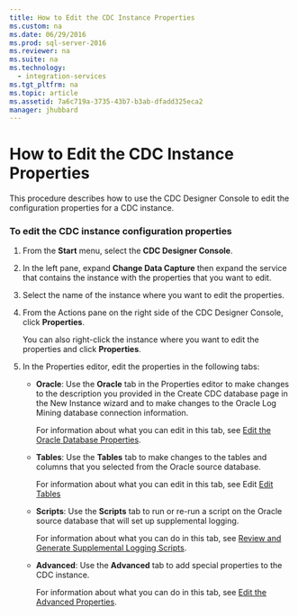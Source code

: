 ```yaml
---
title: How to Edit the CDC Instance Properties
ms.custom: na
ms.date: 06/29/2016
ms.prod: sql-server-2016
ms.reviewer: na
ms.suite: na
ms.technology: 
  - integration-services
ms.tgt_pltfrm: na
ms.topic: article
ms.assetid: 7a6c719a-3735-43b7-b3ab-dfadd325eca2
manager: jhubbard
---
```

# How to Edit the CDC Instance Properties
This procedure describes how to use the CDC Designer Console to edit the configuration properties for a CDC instance.  
  
### To edit the CDC instance configuration properties  
  
1.  From the **Start** menu, select the **CDC Designer Console**.  
  
2.  In the left pane, expand **Change Data Capture** then expand the service that contains the instance with the properties that you want to edit.  
  
3.  Select the name of the instance where you want to edit the properties.  
  
4.  From the Actions pane on the right side of the CDC Designer Console, click **Properties**.  
  
     You can also right-click the instance where you want to edit the properties and click **Properties**.  
  
5.  In the Properties editor, edit the properties in the following tabs:  
  
    -   **Oracle**: Use the **Oracle** tab in the Properties editor to make changes to the description you provided in the Create CDC database page in the New Instance wizard and to make changes to the Oracle Log Mining database connection information.  
  
         For information about what you can edit in this tab, see [Edit the Oracle Database Properties](../../Topics/TopicNameNotContainA/Edit-the-Oracle-Database-Properties.md).  
  
    -   **Tables**: Use the **Tables** tab to make changes to the tables and columns that you selected from the Oracle source database.  
  
         For information about what you can edit in this tab, see Edit [Edit Tables](../../Topics/TopicNameNotContainA/Edit-Tables.md)  
  
    -   **Scripts**: Use the **Scripts** tab to run or re-run a script on the Oracle source database that will set up supplemental logging.  
  
         For information about what you can do in this tab, see [Review and Generate Supplemental Logging Scripts](../../Topics/TopicNameNotContainA/Review-and-Generate-Supplemental-Logging-Scripts.md).  
  
    -   **Advanced**: Use the **Advanced** tab to add special properties to the CDC instance.  
  
         For information about what you can do in this tab, see [Edit the Advanced Properties](../../Topics/TopicNameNotContainA/Edit-the-Advanced-Properties.md).